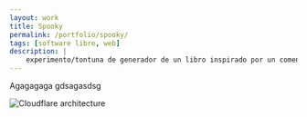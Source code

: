 ```yaml
---
layout: work
title: Spooky
permalink: /portfolio/spooky/
tags: [software libre, web]
description: |
    experimento/tontuna de generador de un libro inspirado por un comentario de Neil Gaiman sobre su proyecto soñado como escritor.
---
```


Agagagaga gdsagasdsg

![Cloudflare architecture](preview.png)

[jekyll-organization]: https://github.com/jekyll
